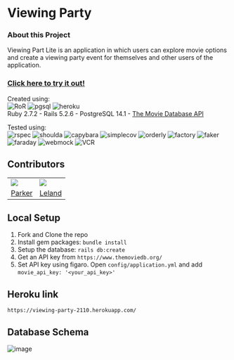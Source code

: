 # Viewing Party

### About this Project

Viewing Part Lite is an application in which users can explore movie options and create a viewing party event for themselves and other users of the application.

### [Click here to try it out!](https://warm-ocean-16948.herokuapp.com/)

Created using:  
![RoR](https://img.shields.io/badge/Ruby_on_Rails-CC0000?style=for-the-badge&logo=ruby-on-rails&logoColor=white)
![pgsql](https://img.shields.io/badge/PostgreSQL-316192?style=for-the-badge&logo=postgresql&logoColor=white)
![heroku](https://img.shields.io/badge/Heroku-430098?style=for-the-badge&logo=heroku&logoColor=white)  
Ruby 2.7.2 - Rails 5.2.6 - PostgreSQL 14.1 - [The Movie Database API](https://www.themoviedb.org/?language=en-US)

Tested using:   
![rspec](https://img.shields.io/gem/v/rspec-rails?label=rspec&style=flat-square)
![shoulda](https://img.shields.io/gem/v/shoulda-matchers?label=shoulda-matchers&style=flat-square)
![capybara](https://img.shields.io/gem/v/capybara?label=capybara&style=flat-square)
![simplecov](https://img.shields.io/gem/v/simplecov?label=simplecov&style=flat-square)
![orderly](https://img.shields.io/gem/v/orderly?label=orderly&style=flat-square)
![factory](https://img.shields.io/gem/v/factory_bot?label=factory%20bot&style=flat-square)
![faker](https://img.shields.io/gem/v/faker?label=faker&style=flat-square)
![faraday](https://img.shields.io/gem/v/faraday?label=faraday&style=flat-square)
![webmock](https://img.shields.io/gem/v/webmock?label=webmock&style=flat-square)
![VCR](https://img.shields.io/gem/v/vcr?label=VCR&style=flat-square)

## Contributors 
<table>
   <tr>
     <td><img src="https://avatars.githubusercontent.com/u/88950699?s=120&v=4"></td>
     <td><img src="https://avatars.githubusercontent.com/u/15107515?s=120&v=4"></td>
   </tr>
   <tr>
      <td><a href="https://github.com/ParkerLockhart">Parker</a></td>
      <td><a href="https://github.com/LelandCurtis">Leland</a></td>
   </tr>
</table>

## Local Setup

1. Fork and Clone the repo
2. Install gem packages: `bundle install`
3. Setup the database: `rails db:create`
4. Get an API key from `https://www.themoviedb.org/`
5. Set API key using figaro. Open `config/application.yml` and add `movie_api_key: '<your_api_key>'`

## Heroku link
`https://viewing-party-2110.herokuapp.com/`

## Database Schema

![image](https://user-images.githubusercontent.com/15107515/152598066-5fa3a9cd-dbaf-4ffd-b49a-79bff90cc02b.png)
